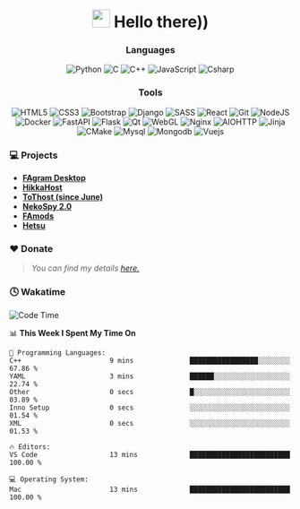 <div align="center"><h1><img src="https://github.com/blackcater/blackcater/raw/main/images/Hi.gif" height="32"/> Hello there))</h2>
</div>

<div align="center">

### Languages
![Python](https://img.shields.io/badge/python-3670A0?style=for-the-badge&logo=python&logoColor=ffdd54) ![C](https://img.shields.io/badge/c-%2300599C.svg?style=for-the-badge&logo=c&logoColor=white) ![C++](https://img.shields.io/badge/c++-%2300599C.svg?style=for-the-badge&logo=c%2B%2B&logoColor=white)  ![JavaScript](https://img.shields.io/badge/javascript-%23323330.svg?style=for-the-badge&logo=javascript&logoColor=%23F7DF1E) ![Csharp](https://img.shields.io/badge/C%23-239120?style=for-the-badge&logo=c-sharp&logoColor=white)

### Tools
![HTML5](https://img.shields.io/badge/html5-%23E34F26.svg?style=for-the-badge&logo=html5&logoColor=white) ![CSS3](https://img.shields.io/badge/css3-%231572B6.svg?style=for-the-badge&logo=css3&logoColor=white) ![Bootstrap](https://img.shields.io/badge/bootstrap-%238511FA.svg?style=for-the-badge&logo=bootstrap&logoColor=white) ![Django](https://img.shields.io/badge/django-%23092E20.svg?style=for-the-badge&logo=django&logoColor=white) ![SASS](https://img.shields.io/badge/SASS-hotpink.svg?style=for-the-badge&logo=SASS&logoColor=white) ![React](https://img.shields.io/badge/react-%2320232a.svg?style=for-the-badge&logo=react&logoColor=%2361DAFB) ![Git](https://img.shields.io/badge/git-%23F05033.svg?style=for-the-badge&logo=git&logoColor=white) ![NodeJS](https://img.shields.io/badge/node.js-6DA55F?style=for-the-badge&logo=node.js&logoColor=white) ![Docker](https://img.shields.io/badge/docker-%230db7ed.svg?style=for-the-badge&logo=docker&logoColor=white) ![FastAPI](https://img.shields.io/badge/FastAPI-005571?style=for-the-badge&logo=fastapi) ![Flask](https://img.shields.io/badge/flask-%23000.svg?style=for-the-badge&logo=flask&logoColor=white) ![Qt](https://img.shields.io/badge/Qt-%23217346.svg?style=for-the-badge&logo=Qt&logoColor=white) ![WebGL](https://img.shields.io/badge/WebGL-990000?logo=webgl&logoColor=white&style=for-the-badge)  ![Nginx](https://img.shields.io/badge/nginx-%23009639.svg?style=for-the-badge&logo=nginx&logoColor=white) ![AIOHTTP](https://img.shields.io/badge/iohttp-%232C5bb4.svg?style=for-the-badge&logo=aiohttp&logoColor=white) ![Jinja](https://img.shields.io/badge/jinja-white.svg?style=for-the-badge&logo=jinja&logoColor=black) ![CMake](https://img.shields.io/badge/CMake-%23008FBA.svg?style=for-the-badge&logo=cmake&logoColor=white) ![Mysql](https://img.shields.io/badge/MySQL-005C84?style=for-the-badge&logo=mysql&logoColor=white) ![Mongodb](https://img.shields.io/badge/MongoDB-4EA94B?style=for-the-badge&logo=mongodb&logoColor=white) ![Vuejs](https://img.shields.io/badge/Vue.js-35495E?style=for-the-badge&logo=vue.js&logoColor=4FC08D)
</div>

### 💻 Projects

- **[FAgram Desktop](https://fagram.app)**
- **[HikkaHost](https://hikka.host)**
- **[ToThost (since June)](https://github.com/tothosting)**
- **[NekoSpy 2.0](https://github.com/fajox1/nekospy)**
- **[FAmods](https://t.me/famods)**
- **[Hetsu](https://github.com/fajox1/hetsu)**

### ❤️ Donate

> <i>You can find my details <a href="https://t.me/fajox_donate">here.</a></i>

### 🕓 Wakatime

<!--START_SECTION:waka-->
![Code Time](http://img.shields.io/badge/Code%20Time-830%20hrs%2022%20mins-blue)

📊 **This Week I Spent My Time On** 

```text
💬 Programming Languages: 
C++                      9 mins              █████████████████░░░░░░░░   67.86 % 
YAML                     3 mins              ██████░░░░░░░░░░░░░░░░░░░   22.74 % 
Other                    0 secs              █░░░░░░░░░░░░░░░░░░░░░░░░   03.89 % 
Inno Setup               0 secs              ░░░░░░░░░░░░░░░░░░░░░░░░░   01.54 % 
XML                      0 secs              ░░░░░░░░░░░░░░░░░░░░░░░░░   01.53 % 

🔥 Editors: 
VS Code                  13 mins             █████████████████████████   100.00 % 

💻 Operating System: 
Mac                      13 mins             █████████████████████████   100.00 % 
```


<!--END_SECTION:waka-->
